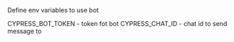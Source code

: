 
Define env variables to use bot

CYPRESS_BOT_TOKEN - token fot bot
CYPRESS_CHAT_ID - chat id to send message to